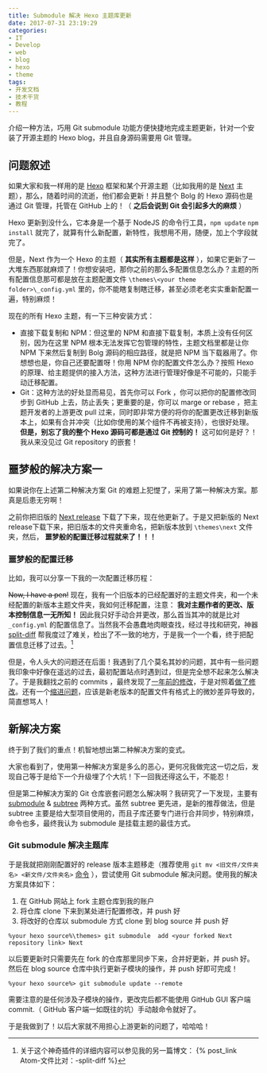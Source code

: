 ```yaml
---
title: Submodule 解决 Hexo 主题库更新
date: 2017-07-31 23:19:29
categories:
- IT
- Develop
- web
- blog
- hexo
- theme
tags:
- 开发文档
- 技术干货
- 教程
---
```


介绍一种方法，巧用 Git submodule 功能方便快捷地完成主题更新，针对一个安装了开源主题的 Hexo blog，并且自身源码需要用 Git 管理。

<!-- more -->

## 问题叙述
如果大家和我一样用的是 [Hexo][6c4b4b34] 框架和某个开源主题（比如我用的是 [Next][67772811] 主题），那么，随着时间的流逝，他们都会更新！并且整个 Bolg 的 Hexo 源码也是通过 Git 管理，托管在 GitHub 上的！（ **之后会说到 Git 会引起多大的麻烦** ）

Hexo 更新到没什么，它本身是一个基于 NodeJS 的命令行工具，`npm update` `npm install` 就完了，就算有什么新配置，新特性，我想用不用，随便，加上个字段就完了。

但是，Next 作为一个 Hexo 的主题（ **其实所有主题都是这样** ），如果它更新了一大堆东西那就麻烦了！你想安装吧，那你之前的那么多配置信息怎么办？主题的所有配置信息那可都是放在主题配置文件 `\themes\<your theme folder>\_config.yml` 里的，你不能瞎复制瞎迁移，甚至必须老老实实重新配置一遍，特别麻烦！

现在的所有 Hexo 主题，有一下三种安装方式：

- 直接下载复制和 NPM：但这里的 NPM 和直接下载复制，本质上没有任何区别，因为在这里 NPM 根本无法发挥它包管理的特性，主题文档里都是让你 NPM 下来然后复制到 Bolg 源码的相应路径，就是把 NPM 当下载器用了。你想想也是，你自己还要配置呀！你用 NPM 你的配置文件怎么办？按照 Hexo 的原理、给主题提供的接入方法，这种方法进行管理好像是不可能的，只能手动迁移配置。
- Git：这种方法的好处显而易见，首先你可以 Fork ，你可以把你的配置修改同步到 GitHub 上去，防止丢失；更重要的是，你可以 marge or rebase ，把主题开发者的上游更改 pull 过来，同时即非常方便的将你的配置更改迁移到新版本上，如果有合并冲突（比如你使用的某个组件不再被支持），也很好处理。 **但是，别忘了我的整个 Hexo 源码可都是通过 Git 控制的！** 这可如何是好？！我从来没见过 Git repository 的嵌套！

[6c4b4b34]: https://hexo.io "Hexo"
[67772811]: http://theme-next.iissnan.com/ "Next"

## 噩梦般的解决方案一

如果说你在上述第二种解决方案 Git 的难题上犯憷了，采用了第一种解决方案。那真是后患无穷啊！

之前你把旧版的 [Next release][55862673] 下载了下来，现在他更新了。于是又把新版的 Next release下载下来，把旧版本的文件夹重命名，把新版本放到 `\themes\next` 文件夹，然后， **噩梦般的配置迁移过程就来了！！！**

  [55862673]: https://github.com/iissnan/hexo-theme-next/releases "Next releases"

### 噩梦般的配置迁移

比如，我可以分享一下我的一次配置迁移历程：

~~Now, I have a pen!~~ 现在，我有一个旧版本的已经配置好的主题文件夹，和一个未经配置的新版本主题文件夹，我如何迁移配置，注意： **我对主题作者的更改、版本控制信息一无所知！** 因此我只好手动合并更改，那么首当其冲的就是比对 `_config.yml` 的配置信息了。当然我不会愚蠢地肉眼查找，经过寻找和研究，神器 [split-diff][259a9ca7] 帮我度过了难关，检出了不一致的地方，于是我一个一个看，终于把配置信息迁移了过去。[^1]

但是，令人头大的问题还在后面！我遇到了几个莫名其妙的问题，其中有一些问题我印象中好像在遥远的过去，最初配置站点时遇到过，但是完全想不起来怎么解决了。于是我翻找之前的 commits ，最终发现了[一年前的修改][2f319283]，于是对照着[做了修改][170a8b81]。还有一个[缩进问题][87f1a80a]，应该是新老版本的配置文件有格式上的微妙差异导致的，简直想骂人！

  [259a9ca7]: https://atom.io/packages/split-diff "split-diff"
  [2f319283]: https://github.com/Leo-Mu/Leo-Mu.github.io/commit/253d1efdf6ac1c89c308944c143e3a78ed440746 "The commit to fix 'https mode' button"
  [170a8b81]: https://github.com/Leo-Mu/Leo-Mu.github.io/commit/790964739920e9632bc98fb45eb678d4b919f3c3 "The new version commit to fix 'https mode' button"
  [87f1a80a]: https://github.com/Leo-Mu/Leo-Mu.github.io/commit/c676358556c6c703bd37ba1d2cd9643ac08f122a "An indent mistack wants to kill me!"

## 新解决方案

终于到了我们的重点！机智地想出第二种解决方案的变式。

大家也看到了，使用第一种解决方案是多么的恶心，更何况我做完这一切之后，发现自己等于是给下一个升级埋了个大坑！下一回我还得这么干，不能忍！

但是第二种解决方案的 Git 仓库嵌套问题怎么解决啊？我研究了一下发现，主要有 [submodule][bebee5c1] & [subtree][33aa63fc] 两种方式。虽然 subtree 更先进，是新的推荐做法，但是 subtree 主要是给大型项目使用的，而且子库还要专门进行合并同步，特别麻烦，命令也多，最终我认为 submodule 是挂载主题的最佳方式。

### Git submodule 解决主题库

于是我就把刚刚配置好的 release 版本主题移走（推荐使用 `git mv <旧文件/文件夹名> <新文件/文件夹名>`  [命令](https://git-scm.com/book/zh/v2/ch00/_git_mv) ），尝试使用 Git submodule 解决问题。使用我的解决方案具体如下：

1. 在 GitHub 网站上 fork 主题仓库到我的账户
2. 将仓库 clone 下来到某处进行配置修改，并 push 好
3. 将改好的仓库以 submodule 方式 clone 到 blog source 并 push 好

```shell
%your hexo source%\themes> git submodule  add <your forked Next repository link> Next
```

以后要更新时只需要先在 fork 的仓库那里同步下来，合并好更新，并 push 好。然后在 blog source 仓库中执行更新子模块的操作，并 push 好即可完成！

```shell
%your hexo source%> git submodule update --remote
```
需要注意的是任何涉及子模块的操作，更改完后都不能使用 GitHub GUI 客户端 commit.（ GitHub 客户端一如既往的坑）手动敲命令就好了。

于是我做到了！以后大家就不用担心上游更新的问题了，哈哈哈！

  [bebee5c1]: https://git-scm.com/book/zh/v2/Git-%E5%B7%A5%E5%85%B7-%E5%AD%90%E6%A8%A1%E5%9D%97 "submodule reference"
  [33aa63fc]: https://git-scm.com/book/zh/v1/Git-%E5%B7%A5%E5%85%B7-%E5%AD%90%E6%A0%91%E5%90%88%E5%B9%B6 "subtree reference"


[^1]: 关于这个神奇插件的详细内容可以参见我的另一篇博文： {% post_link Atom-文件比对：-split-diff %}
